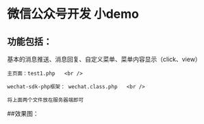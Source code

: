 # 微信公众号开发 小demo
## 功能包括：
   基本的消息推送、消息回复、自定义菜单、菜单内容显示（click、view）
   
   
    主页面：test1.php   <br />
   
    wechat-sdk-php框架： wechat.class.php   <br />  
    
    将上面两个文件放在服务器端即可
   
##效果图：
   
